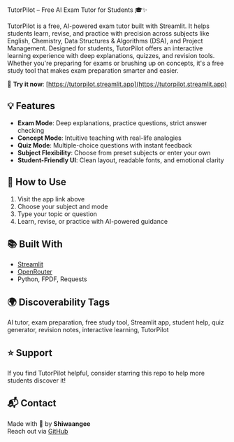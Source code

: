 TutorPilot – Free AI Exam Tutor for Students 🎓✨

TutorPilot is a free, AI-powered exam tutor built with Streamlit. It helps students learn, revise, and practice with precision across subjects like English, Chemistry, Data Structures & Algorithms (DSA), and Project Management.
Designed for students, TutorPilot offers an interactive learning experience with deep explanations, quizzes, and revision tools. Whether you're preparing for exams or brushing up on concepts, it's a free study tool that makes exam preparation smarter and easier.

🔗 **Try it now**: [https://tutorpilot.streamlit.app](https://tutorpilot.streamlit.app)

## 💡 Features
- **Exam Mode**: Deep explanations, practice questions, strict answer checking  
- **Concept Mode**: Intuitive teaching with real-life analogies  
- **Quiz Mode**: Multiple-choice questions with instant feedback  
- **Subject Flexibility**: Choose from preset subjects or enter your own  
- **Student-Friendly UI**: Clean layout, readable fonts, and emotional clarity

## 🚀 How to Use
1. Visit the app link above  
2. Choose your subject and mode  
3. Type your topic or question  
4. Learn, revise, or practice with AI-powered guidance
   
## 📚 Built With
- [Streamlit](https://streamlit.io/)  
- [OpenRouter](https://openrouter.ai)  
- Python, FPDF, Requests

## 🌍 Discoverability Tags
AI tutor, exam preparation, free study tool, Streamlit app, student help, quiz generator, revision notes, interactive learning, TutorPilot

## ⭐ Support
If you find TutorPilot helpful, consider starring this repo to help more students discover it!

## 📬 Contact
Made with 💙 by **Shiwaangee**  
Reach out via [GitHub](https://github.com/Shiwaangee)


